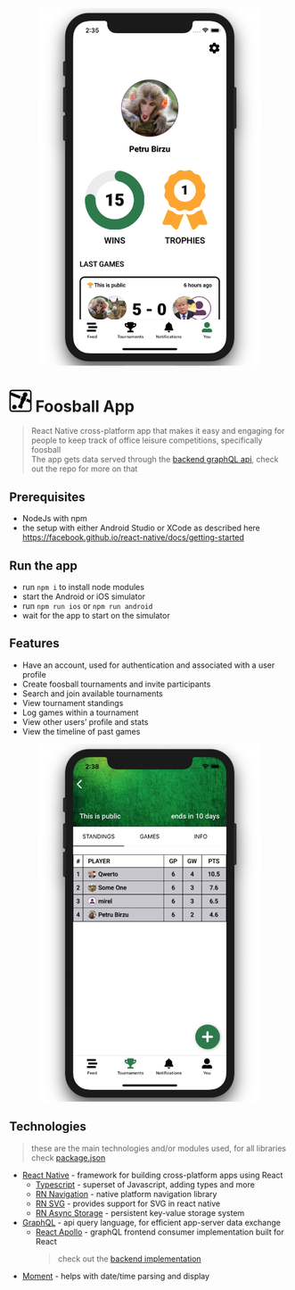 <p align="center">
  <img width="400" src="./preview/profile.png" alt="Profile Preview"/>
</p>

# <img width="40" src="./preview/logo.png" alt="App Logo"/> Foosball App

> React Native cross-platform app that makes it easy and engaging for people to keep track of office leisure competitions, specifically foosball  
> The app gets data served through the [backend graphQL api](https://github.com/petr166/foosball-api), check out the repo for more on that

## Prerequisites

- NodeJs with npm
- the setup with either Android Studio or XCode as described here https://facebook.github.io/react-native/docs/getting-started

## Run the app

- run `npm i` to install node modules
- start the Android or iOS simulator
- run `npm run ios` or `npm run android`
- wait for the app to start on the simulator

## Features

- Have an account, used for authentication and associated with a user profile
- Create foosball tournaments and invite participants
- Search and join available tournaments
- View tournament standings
- Log games within a tournament
- View other users’ profile and stats
- View the timeline of past games

<p align="center">
  <img width="400" src="./preview/tournament.png" alt="Tournament Preview"/>
</p>

## Technologies

> these are the main technologies and/or modules used, for all libraries check [package.json](package.json)

- [React Native](https://reactnative.dev) - framework for building cross-platform apps using React
  - [Typescript](https://www.typescriptlang.org) - superset of Javascript, adding types and more
  - [RN Navigation](https://github.com/wix/react-native-navigation) - native platform navigation library
  - [RN SVG](https://github.com/react-native-community/react-native-svg) - provides support for SVG in react native
  - [RN Async Storage](https://github.com/react-native-community/async-storage) - persistent key-value storage system
- [GraphQL](https://graphql.org) - api query language, for efficient app-server data exchange
  - [React Apollo](https://github.com/apollographql/react-apollo) - graphQL frontend consumer implementation built for React
    > check out the [backend implementation](https://github.com/petr166/foosball-api)
- [Moment](https://momentjs.com) - helps with date/time parsing and display
